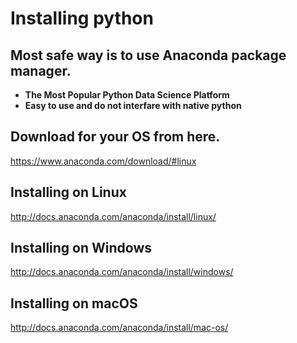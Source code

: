 
# Installing python

## Most safe way is to use Anaconda package manager.

+ **The Most Popular Python Data Science Platform**
+ **Easy to use and do not interfare with native python**

## Download for your OS from here.
 
https://www.anaconda.com/download/#linux

## Installing on Linux

http://docs.anaconda.com/anaconda/install/linux/

## Installing on Windows

http://docs.anaconda.com/anaconda/install/windows/

## Installing on macOS

http://docs.anaconda.com/anaconda/install/mac-os/
